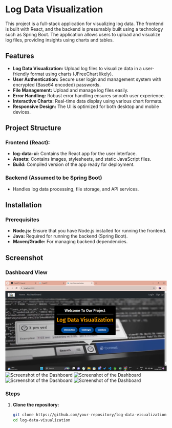 # Log Data Visualization

This project is a full-stack application for visualizing log data. The frontend is built with React, and the backend is presumably built using a technology such as Spring Boot. The application allows users to upload and visualize log files, providing insights using charts and tables.

## Features

- **Log Data Visualization:** Upload log files to visualize data in a user-friendly format using charts (JFreeChart likely).
- **User Authentication:** Secure user login and management system with encrypted (Base64 encoded) passwords.
- **File Management:** Upload and manage log files easily.
- **Error Handling:** Robust error handling ensures smooth user experience.
- **Interactive Charts:** Real-time data display using various chart formats.
- **Responsive Design:** The UI is optimized for both desktop and mobile devices.

## Project Structure

### Frontend (React):

- **log-data-ui:** Contains the React app for the user interface.
- **Assets:** Contains images, stylesheets, and static JavaScript files.
- **Build:** Compiled version of the app ready for deployment.

### Backend (Assumed to be Spring Boot)

- Handles log data processing, file storage, and API services.

## Installation

### Prerequisites

- **Node.js:** Ensure that you have Node.js installed for running the frontend.
- **Java:** Required for running the backend (Spring Boot).
- **Maven/Gradle:** For managing backend dependencies.

## Screenshot

### Dashboard View
![Screenshot of the Dashboard](screenshot/indexPage.png)
![Screenshot of the Dashboard](screenshot/projectUI1.png)
![Screenshot of the Dashboard](screenshot/projectUI2.png)
![Screenshot of the Dashboard](screenshot/projectUI3.png)
![Screenshot of the Dashboard](screenshot/projectUI4.png)

### Steps

1. **Clone the repository:**

   ```bash
   git clone https://github.com/your-repository/log-data-visualization.git
   cd log-data-visualization
